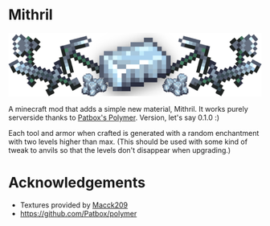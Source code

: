 # Mithril

![banner](images/mithril_banner.png)

A minecraft mod that adds a simple new material, Mithril. It works purely serverside thanks to [Patbox's Polymer](https://github.com/Patbox/polymer). Version, let's say 0.1.0 :)

Each tool and armor when crafted is generated with a random enchantment with two levels higher than max. (This should be used with some kind of tweak to anvils so that the levels don't disappear when upgrading.)

# Acknowledgements

- Textures provided by [Macck209](https://github.com/Macck209)
- https://github.com/Patbox/polymer
